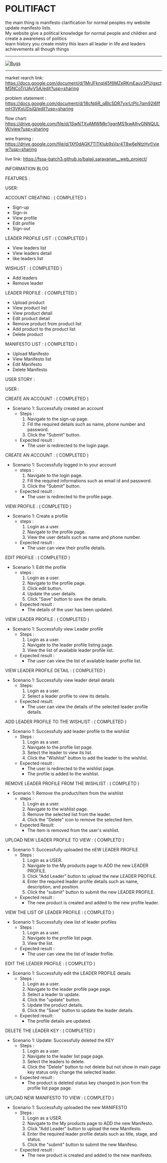 # POLITIFACT
the main thing is manifesto clarification for normal peoples my website update manifesto lists.<br>
 My website give a political knowledge for normal people and children and create a awareness of politics<br>
 learn history you create mistry this learn all leader in life and leaders achievements all though things <br>
 <hr>



 [![Bugs](https://sonarcloud.io/api/project_badges/measure?project=fssa-batch3_balaji.saravanan__web_project&metric=bugs)](https://sonarcloud.io/summary/new_code?id=fssa-batch3_balaji.saravanan__web_project)
 <hr>

market rearch link:      https://docs.google.com/document/d/1MrJFknql45f6MZeRKmEauv3PUigxctM5NCoTrUAyV5A/edit?usp=sharing

problem statement :      https://docs.google.com/document/d/18cNdjR_qBlcSDR7yxrLtPlc7qm92l6ffmH3VKxUDsiQ/edit?usp=sharing

flow chart:              https://drive.google.com/file/d/1SwNTXvAMWMkr1ggnMS1kwAlhyGNNQULW/view?usp=sharing

wire framing :           https://drive.google.com/file/d/1Xf0dAGK7TlTKlub9sVsr4T8w6eNtzHyf/view?usp=sharing


live link:    https://fssa-batch3.github.io/balaji.saravanan__web_project/

INFORMATION BLOG


FEATURES :

USER:

ACCOUNT CREATING :  ( COMPLETED )

* Sign-up
* Sign-in
* View profile
* Edit profile
* Sign-out

LEADER PROFILE LIST :  ( COMPLETED )

* View leaders list
* View leaders detail
* like leaders list


WISHLIST :  ( COMPLETED )

* Add leaders
* Remove leader


LEADER PROFILE :  ( COMPLETED )

* Upload product
* View product list
* View product detail
* Edit product detail
* Remove product from product list
* Add product to the product list
* Delete product



MANIFESTO LIST :  ( COMPLETED )

* Upload Manifesto
* View Manifesto list
* Edit Manifesto
* Delete Manifesto


USER STORY :

USER :

CREATE AN ACCOUNT :  ( COMPLETED )

* Scenario 1: Successfully created an account
    * Steps :
        1. Navigate to the sign-up page.
        2. Fill the required details such as name, phone number and password.
        3. Click the "Submit" button.
    * Expected result :
        * The user is redirected to the login page.

CREATE AN ACCOUNT :  ( COMPLETED )
    
* Scenario 1: Successfully logged in to your account
    * steps :
        1. Navigate to the login page.
        2. Fill the required informations such as email id and password.
        3. Click the "Submit" button.
    * Expected result :
        * The user is redirected to the profile page.

VIEW PROFILE :  ( COMPLETED ) 

* Scenario 1: Create a profile
    * steps :
        1. Login as a user.
        2. Navigate to the profile page.
        3. View the user details such as name and phone number.
    * Expected result :
        * The user can view their profile details.

EDIT PROFILE :  ( COMPLETED )

* Scenario 1: Edit the profile
    * steps :
        1. Login as a user.
        2. Navigate to the profile page.
        3. Click edit button.
        4. Update the user details.
        5. Click "Save" button to save the details.
    * Expected result :
        * The details of the user has been updated.

VIEW LEADER PROFILE :  ( COMPLETED )

* Scenario 1: Successfully view Leader profile
    * Steps :
        1. Login as a user.
        2. Navigate to the leader profile listing page.
        3. View the list of available leader profile list.
    * Expected result :
        * The user can view the list of available leader profile list.

VIEW LEADER PROFILE DETAIL :  ( COMPLETED )

* Scenario 1: Successfully view leader detail details
    * Steps:
        1. Login as a user.
        2. Select a leader profile to view its details.
    * Expected result:
        * The user can view the details of the selected leader profile details. 

ADD LEADER PROFILE TO THE WISHLIST :  ( COMPLETED )

* Scenario 1: Successfully add leader profile to the wishlist
    * Steps :
        1. Login as a user.
        2. Navigate to the profile list page.
        3. Select the leader to view its list.
        4. Click the "Wishlist" button to add the leader to the wishlist.
    * Expected result :
        * The user is redirected to the wishlist page.
        * The profile  is added to the wishlist.

REMOVE LEADER PROFILE FROM THE WISHLIST :  ( COMPLETD )

* Scenario 1: Remove the product/item from the wishlist
    * steps :
        1. Login as a user.
        2. Navigate to the wishlist page.
        3. Remove the selected list from the leader.
        4. Click the "Delete" icon to remove the selected item.
    * Expected Result:
        * The item is removed from the user's wishlist.


UPLOAD NEW LEADER PROFILE TO VIEW :  ( COMPLETD )

* Scenario 1: Successfully uploaded the nEW LEADER PROFILE
    * Steps :
        1. Login as a USER.
        2. Navigate to the My products page to ADD the new LEADER PROFILE.
        3. Click "Add Leader" button to upload the new LEADER PROFILE.
        4. Enter the required leader profile details such as name, description, and position.
        5. Click the "submit" button to submit the new LEADER PROFILE.
    * Expected result :
        * The new product is created and added to the new profile leader.

VIEW THE LIST OF LEADER PROFILE :  ( COMPLETD )

* Scenario 1: Successfully view list of leader profiles
    * Steps :
        1. Login as a user.
        2. Navigate to the profile list page.
        3. View the list.
    * Expected result :
        * The user can view the list of leader frofile.

EDIT THE LEADER PROFILE :  ( COMPLETD )

* Scenario 1: Successfully edit the LEADER PROFILE details
    * Steps :
        1. Login as a user.
        2. Navigate to the leader profile page page.
        3. Select a leader to update.
        4. Click the "update" button.
        5. Update the product details.
        6. Click the "Save" button to update the leader details.
    * Expected result:
        * The profile details are updated.

DELETE THE LEADER KEY :  ( COMPLETED )

* Scenario 1: Update: Successfully deleted the KEY
    * Steps :
        1. Login as a user.
        2. Navigate to the leader list page page.
        3. Select the leaders to delete.
        4. Click the "Delete" button to  not delete but not show in main page key status only change the selected leader.
    * Expected result :
        * The product is deleted status key changed in json from the profile list page page.



UPLOAD NEW MANIFESTO TO VIEW :  ( COMPLETD )

* Scenario 1: Successfully uploaded the new MANIFESTO
    * Steps :
        1. Login as a USER.
        2. Navigate to the My products page to ADD the new Manifesto.
        3. Click "Add Leader" button to upload the new Manifesto.
        4. Enter the required leader profile details such as title, stage, and status.
        5. Click the "submit" button to submit the new Manifeso.
    * Expected result :
        * The new product is created and added to the new manifesto.

